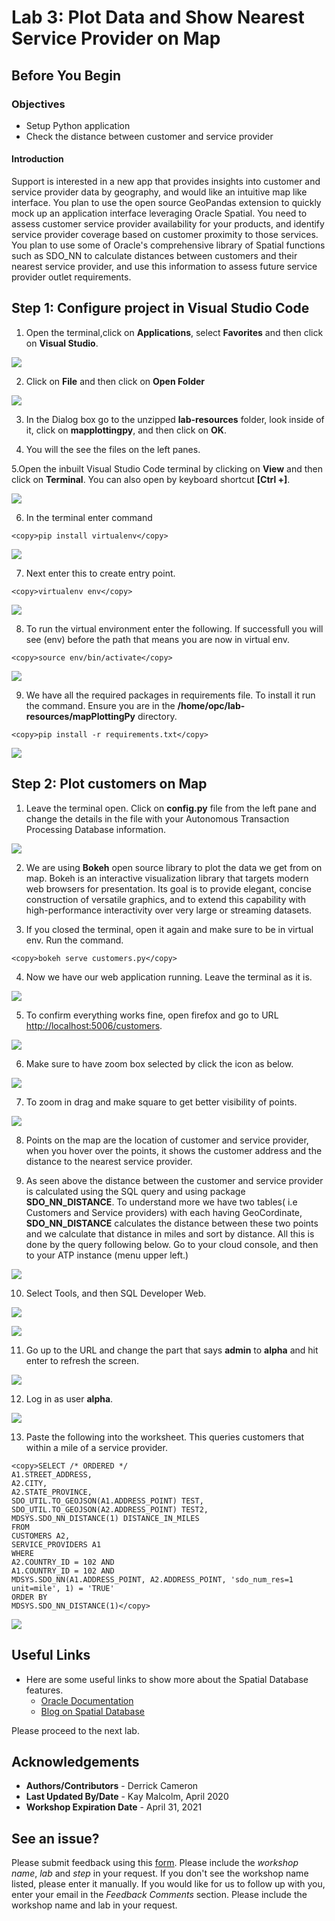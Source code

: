 # Lab 3: Plot Data and Show Nearest Service Provider on Map

## Before You Begin
### Objectives
- Setup Python application 
- Check the distance between customer and service provider

#### Introduction

Support is interested in a new app that provides insights into customer and service provider data by geography, and would like an intuitive map like interface.  You plan to use the open source GeoPandas extension to quickly mock up an application interface leveraging Oracle Spatial.  You need to assess customer service provider availability for your products, and identify service provider coverage based on customer proximity to those services.  You plan to use some of Oracle's comprehensive library of Spatial functions such as SDO_NN to calculate distances between customers and their nearest service provider, and use this information to assess future service provider outlet requirements.

## **Step 1:** Configure project in Visual Studio Code

1. Open the terminal,click on **Applications**, select **Favorites** and then click on **Visual Studio**.

  ![](images/1-1.png " ")

2. Click on **File** and then click on **Open Folder** 

  ![](images/1.png " ")

3. In the Dialog box go to the unzipped **lab-resources** folder, look inside of it, click on **mapplottingpy**, and then click on **OK**.

4. You will the see the files on the left panes.

5.Open the inbuilt Visual Studio Code terminal by clicking on **View** and then click on **Terminal**. You can also open by keyboard shortcut **[Ctrl +]**.

  ![](images/4.png " ")

6. In the terminal enter command 
  ```
  <copy>pip install virtualenv</copy>
  ```

  ![](images/5.png " ")

7. Next enter this to create entry point.
  ```
  <copy>virtualenv env</copy>
  ``` 
  ![](images/6.png " ")

8. To run the virtual environment enter the following.  If successfull you will see (env) before the path that means you are now in virtual env.
  ```
  <copy>source env/bin/activate</copy>
  ```

  ![](images/7.png " ")

9. We have all the required packages in requirements file. To install it run the command.  Ensure you are in the **/home/opc/lab-resources/mapPlottingPy** directory.
  ```
  <copy>pip install -r requirements.txt</copy>
  ```

![](images/8.png " ")

## **Step 2:** Plot customers on Map

1. Leave the terminal open. Click on **config.py** file from the left pane and change the details in the file with your Autonomous Transaction Processing Database information.  

  ![](images/9.png " ")

2. We are using **Bokeh** open source library to plot the data we get from  on map. Bokeh is an interactive visualization library that targets modern web browsers for presentation. Its goal is to provide elegant, concise construction of versatile graphics, and to extend this capability with high-performance interactivity over very large or streaming datasets.

3. If you closed the terminal, open it again and make sure to be in virtual env. Run the command.
  ```  
  <copy>bokeh serve customers.py</copy>
  ```
 
4. Now we have our web application running. Leave the terminal as it is.

  ![](images/003.png " ")

5. To confirm everything works fine, open firefox and go to URL [http://localhost:5006/customers](http://localhost:5006/customers).
    
  ![](images/001.png " ")

6. Make sure to have zoom box selected by click the icon as below.

  ![](images/002.png " ")

7. To zoom in drag and make square to get  better visibility of points.

  ![](images/map.gif " ")

8. Points on the map are the location of customer and service provider, when you hover over the points, it shows the customer address and the distance to the nearest service provider.

9.  As seen above the distance between the customer and service provider is calculated using the SQL query and using package **SDO\_NN\_DISTANCE**. To understand more we have two tables( i.e Customers and Service providers) with each having GeoCordinate, **SDO\_NN\_DISTANCE** calculates the distance between these two points and we calculate that distance in miles and sort by distance. All this is done by the query following below.  Go to your cloud console, and then to your ATP instance (menu upper left.)

  ![](images/004.png " ")

10. Select Tools, and then SQL Developer Web.

  ![](images/005.png " ")

  ![](images/006.png " ")

11. Go up to the URL and change the part that says **admin** to **alpha** and hit enter to refresh the screen.

  ![](images/007.png " ")

12. Log in as user **alpha**.

  ![](images/008.png " ")

13. Paste the following into the worksheet.  This queries customers that within a mile of a service provider.
  ``` 
  <copy>SELECT /* ORDERED */
  A1.STREET_ADDRESS,
  A2.CITY,
  A2.STATE_PROVINCE,
  SDO_UTIL.TO_GEOJSON(A1.ADDRESS_POINT) TEST,
  SDO_UTIL.TO_GEOJSON(A2.ADDRESS_POINT) TEST2,
  MDSYS.SDO_NN_DISTANCE(1) DISTANCE_IN_MILES
  FROM
  CUSTOMERS A2,
  SERVICE_PROVIDERS A1
  WHERE
  A2.COUNTRY_ID = 102 AND 
  A1.COUNTRY_ID = 102 AND
  MDSYS.SDO_NN(A1.ADDRESS_POINT, A2.ADDRESS_POINT, 'sdo_num_res=1 unit=mile', 1) = 'TRUE'
  ORDER BY
  MDSYS.SDO_NN_DISTANCE(1)</copy>
  ```

  ![](images/009.png " ")

## Useful Links
- Here are some useful links to show more about the Spatial Database features.
    - [Oracle Documentation](https://docs.oracle.com/database/121/SPATL/sdo_nn.htm#SPATL1032)
    - [Blog on Spatial Database](https://blogs.oracle.com/oraclespatial/spatial-with-python-and-geopandas-made-easy-with-cx_oracle)

Please proceed to the next lab.

## Acknowledgements

- **Authors/Contributors** - Derrick Cameron
- **Last Updated By/Date** - Kay Malcolm, April 2020
- **Workshop Expiration Date** - April 31, 2021

## See an issue?
Please submit feedback using this [form](https://apexapps.oracle.com/pls/apex/f?p=133:1:::::P1_FEEDBACK:1). Please include the *workshop name*, *lab* and *step* in your request.  If you don't see the workshop name listed, please enter it manually. If you would like for us to follow up with you, enter your email in the *Feedback Comments* section.    Please include the workshop name and lab in your request. 
